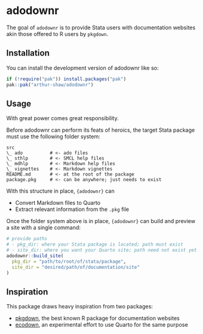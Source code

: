 
<!-- README.md is generated from README.Rmd. Please edit that file -->

# adodownr

<!-- badges: start -->
<!-- badges: end -->

The goal of `adodownr` is to provide Stata users with documentation
websites akin those offered to R users by `pkgdown`.

## Installation

You can install the development version of adodownr like so:

``` r
if (!require("pak")) install.packages("pak")
pak::pak("arthur-shaw/adodownr")
```

## Usage

With great power comes great responsibility.

Before adodownr can perform its feats of heroics, the target Stata
package must use the following folder system:

    src
    \_ ado          # <- ado files
    \_ sthlp        # <- SMCL help files
    \_ mdhlp        # <- Markdown help files
    \_ vignettes    # <- Markdown vignettes
    README.md       # <- at the root of the package
    package.pkg     # <- can be anywhere; just needs to exist

With this structure in place, `{adodownr}` can

- Convert Markdown files to Quarto
- Extract relevant information from the `.pkg` file

Once the folder system above is in place, `{adodownr}` can build and
preview a site with a single command:

``` r
# provide paths
# - pkg_dir: where your Stata package is located; path must exist
# - site_dir: where you want your Quarto site; path need not exist yet
adodownr::build_site(
  pkg_dir = "path/to/root/of/stata/package",
  site_dir = "desired/path/of/documentation/site"
)
```

## Inspiration

This package draws heavy inspiration from two packages:

- [pkgdown](https://github.com/r-lib/pkgdown/), the best known R package
  for documentation websites
- [ecodown](https://github.com/edgararuiz/ecodown), an experimental
  effort to use Quarto for the same purpose
